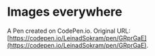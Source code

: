 # Images everywhere

A Pen created on CodePen.io. Original URL: [https://codepen.io/LeinadSokram/pen/GRprGaE](https://codepen.io/LeinadSokram/pen/GRprGaE).


